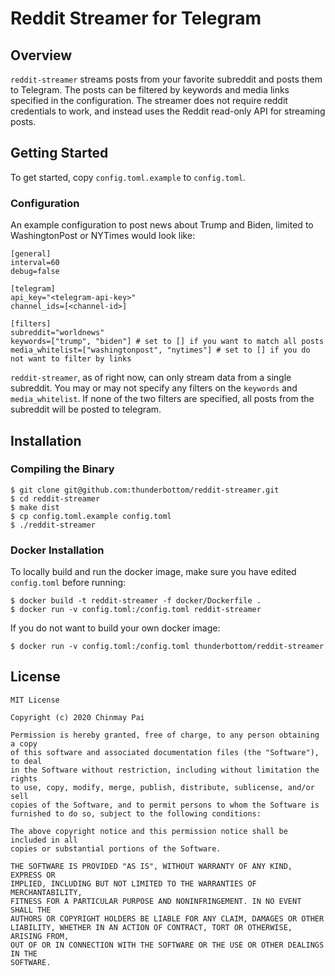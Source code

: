 # Reddit Streamer for Telegram

## Overview

`reddit-streamer` streams posts from your favorite subreddit and posts them to Telegram. The posts can be filtered by keywords and media links specified in the configuration. The streamer does not require reddit credentials to work, and instead uses the Reddit read-only API for streaming posts.

## Getting Started

To get started, copy `config.toml.example` to `config.toml`.

### Configuration

An example configuration to post news about Trump and Biden, limited to WashingtonPost or NYTimes would look like:

```
[general]
interval=60
debug=false

[telegram]
api_key="<telegram-api-key>"
channel_ids=[<channel-id>]

[filters]
subreddit="worldnews"
keywords=["trump", "biden"] # set to [] if you want to match all posts
media_whitelist=["washingtonpost", "nytimes"] # set to [] if you do not want to filter by links
```

`reddit-streamer`, as of right now, can only stream data from a single subreddit. You may or may not specify any filters on the `keywords` and `media_whitelist`. If none of the two filters are specified, all posts from the subreddit will be posted to telegram.

## Installation

### Compiling the Binary

```shell
$ git clone git@github.com:thunderbottom/reddit-streamer.git
$ cd reddit-streamer
$ make dist
$ cp config.toml.example config.toml
$ ./reddit-streamer
```

### Docker Installation

To locally build and run the docker image, make sure you have edited `config.toml` before running:

```shell
$ docker build -t reddit-streamer -f docker/Dockerfile .
$ docker run -v config.toml:/config.toml reddit-streamer
```

If you do not want to build your own docker image:

```shell
$ docker run -v config.toml:/config.toml thunderbottom/reddit-streamer
```

## License

```
MIT License

Copyright (c) 2020 Chinmay Pai

Permission is hereby granted, free of charge, to any person obtaining a copy
of this software and associated documentation files (the "Software"), to deal
in the Software without restriction, including without limitation the rights
to use, copy, modify, merge, publish, distribute, sublicense, and/or sell
copies of the Software, and to permit persons to whom the Software is
furnished to do so, subject to the following conditions:

The above copyright notice and this permission notice shall be included in all
copies or substantial portions of the Software.

THE SOFTWARE IS PROVIDED "AS IS", WITHOUT WARRANTY OF ANY KIND, EXPRESS OR
IMPLIED, INCLUDING BUT NOT LIMITED TO THE WARRANTIES OF MERCHANTABILITY,
FITNESS FOR A PARTICULAR PURPOSE AND NONINFRINGEMENT. IN NO EVENT SHALL THE
AUTHORS OR COPYRIGHT HOLDERS BE LIABLE FOR ANY CLAIM, DAMAGES OR OTHER
LIABILITY, WHETHER IN AN ACTION OF CONTRACT, TORT OR OTHERWISE, ARISING FROM,
OUT OF OR IN CONNECTION WITH THE SOFTWARE OR THE USE OR OTHER DEALINGS IN THE
SOFTWARE.
```
